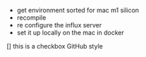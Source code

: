 - get environment sorted for mac m1 silicon
- recompile
- re configure the influx server 
- set it up locally on the mac in docker 

[] this is a checkbox GitHub style
